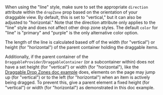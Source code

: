 When using the "line" style, make sure to set the appropriate `direction` attribute within the `dropZone` prop based on the orientation of your draggable view. By default, this is set to "vertical," but it can also be adjusted to "horizontal." Note that the direction attribute only applies to the "line" style and does not affect other drop zone styles. The default `color` for "line" is "primary" and "purple" is the only alternative color option.

The length of the line is calculated based off of the width (for "vertical") or height (for "horizontal") of the parent container holding the draggable items. 

Additionally, if the parent container of the `DraggableProvider`/`DraggableContainer` (or a subcontainer within) does not have a set height (for "vertical") or width (for "horizontal"), like the [Draggable Drop Zones doc example](https://playbook.powerapp.cloud/kits/draggable/react#draggable-drop-zones) does, elements on the page may jump up (for "vertical") or to the left (for "horizontal") when an item is actively being dragged. To prevent this, give a parent element a fixed height (for "vertical") or width (for "horizontal") as demonstrated in this doc example.